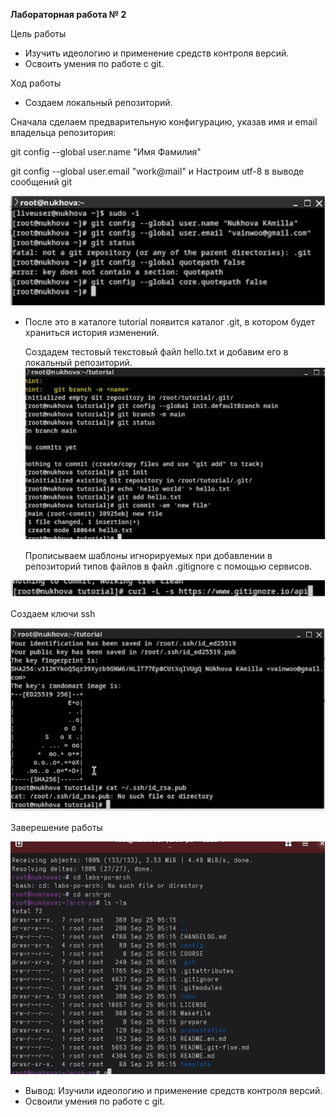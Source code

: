 ﻿**Лабораторная работа № 2**

Цель работы

- Изучить идеологию и применение средств контроля версий.
- Освоить умения по работе с git.

Ход работы

- Создаем локальный репозиторий.

Сначала сделаем предварительную конфигурацию, указав имя и email владельца репозитория:

git config --global user.name "Имя Фамилия"

git config --global  user.email "work@mail" и Настроим utf-8 в выводе сообщений git

![](Aspose.Words.1b2c1cf7-9f7d-49bd-bf0a-93be561be189.001.png)

- После это в каталоге tutorial появится каталог .git, в котором будет храниться история изменений.

  Создадем тестовый текстовый файл hello.txt и добавим его в локальный репозиторий.\
  ![](Aspose.Words.1b2c1cf7-9f7d-49bd-bf0a-93be561be189.002.png)

  Прописываем шаблоны игнорируемых при добавлении в репозиторий типов файлов в файл .gitignore с помощью сервисов.

![](Aspose.Words.1b2c1cf7-9f7d-49bd-bf0a-93be561be189.003.png)













Создаем ключи ssh

![](Aspose.Words.1b2c1cf7-9f7d-49bd-bf0a-93be561be189.004.png)

Заверешение работы

![](Aspose.Words.1b2c1cf7-9f7d-49bd-bf0a-93be561be189.005.png)

- Вывод: Изучили идеологию и применение средств контроля версий.
- Освоили умения по работе с git.

